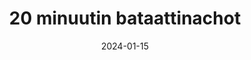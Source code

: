 ---
title: "20 minuutin bataattinachot"
image: "https://chocochili.net/app/uploads/2021/10/bataattinachot-3-300x200.jpg"
date: 2024-01-15
receipt_url: "https://chocochili.net/2021/11/20-minuutin-bataattinachot/"
---